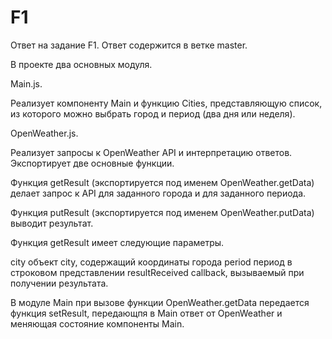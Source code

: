 # F1

Ответ на задание F1. Ответ содержится в ветке master.

В проекте два основных модуля.

Main.js.

Реализует компоненту Main и функцию Cities, представляющую список, из которого можно выбрать город и период (два дня или неделя).

OpenWeather.js.

Реализует запросы к OpenWeather API и интерпретацию ответов. Экспортирует две основные функции.

Функция getResult (экспортируется под именем  OpenWeather.getData) делает запрос к API для заданного города и для заданного периода. 

Функция putResult (экспортируется под именем  OpenWeather.putData) выводит результат.

Функция getResult имеет следующие параметры.

сity		        объект city, содержащий координаты города
period		      период в строковом представлении
resultReceived	callback, вызываемый при получении результата.

В модуле Main при вызове функции OpenWeather.getData передается функция setResult, передающпя в Main ответ от OpenWeather и меняющая состояние компоненты Main.


